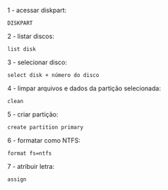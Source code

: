 1 - acessar diskpart: 

    DISKPART
    
2 - listar discos:

    list disk
    
3 - selecionar disco:

    select disk + número do disco
    
4 - limpar arquivos e dados da partição selecionada:

    clean
    
5 - criar partição:

    create partition primary
    
6 - formatar como NTFS:

    format fs=ntfs
    
7 - atribuir letra:

    assign

